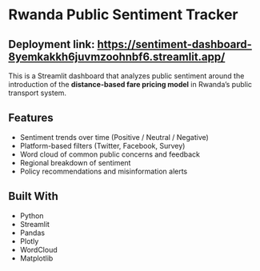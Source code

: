 #  Rwanda Public Sentiment Tracker

## Deployment link: https://sentiment-dashboard-8yemkakkh6juvmzoohnbf6.streamlit.app/

This is a Streamlit dashboard that analyzes public sentiment around the introduction of the **distance-based fare pricing model** in Rwanda’s public transport system.

## Features

- Sentiment trends over time (Positive / Neutral / Negative)
- Platform-based filters (Twitter, Facebook, Survey)
- Word cloud of common public concerns and feedback
- Regional breakdown of sentiment
- Policy recommendations and misinformation alerts

##  Built With

- Python
- Streamlit
- Pandas
- Plotly
- WordCloud
- Matplotlib

